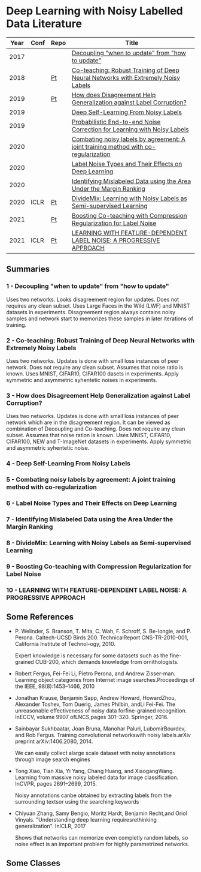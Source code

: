 # Deep Learning with Noisy Labelled Data Literature

|Year|Conf|Repo|Title|
|----|----|----|-----|
|2017|||[Decoupling "when to update" from "how to update"](https://arxiv.org/abs/1706.02613)|
|2018||[Pt](https://github.com/bhanML/Co-teaching)|[Co-teaching: Robust Training of Deep Neural Networks with Extremely Noisy Labels](https://arxiv.org/abs/1804.06872)|
|2019||[Pt](https://github.com/xingruiyu/coteaching_plus)|[How does Disagreement Help Generalization against Label Corruption?](https://arxiv.org/abs/1901.04215)|
|2019|||[Deep Self-Learning From Noisy Labels](https://arxiv.org/abs/1908.02160)|
|2019|||[Probabilistic End-to-end Noise Correction for Learning with Noisy Labels](https://arxiv.org/abs/1903.07788)|
|2020|||[Combating noisy labels by agreement: A joint training method with co-regularization](https://arxiv.org/abs/2003.02752)|
|2020|||[Label Noise Types and Their Effects on Deep Learning](https://arxiv.org/abs/2003.10471)|
|2020|||[Identifying Mislabeled Data using the Area Under the Margin Ranking](https://arxiv.org/abs/2001.10528)|
|2020|ICLR|[Pt](https://github.com/LiJunnan1992/DivideMix)|[DivideMix: Learning with Noisy Labels as Semi-supervised Learning](https://arxiv.org/abs/2002.07394)|
|2021||[Pt](https://github.com/yingyichen-cyy/Nested-Co-teaching)|[Boosting Co-teaching with Compression Regularization for Label Noise](https://arxiv.org/abs/2104.13766)|
|2021|ICLR|[Pt](https://github.com/pxiangwu/PLC)|[LEARNING WITH FEATURE-DEPENDENT LABEL NOISE: A PROGRESSIVE APPROACH](https://arxiv.org/abs/2103.07756)|


## Summaries

### 1 - Decoupling "when to update" from "how to update"
Uses two networks. Looks disagreement region for updates. Does not requires any clean subset. Uses Large Faces in the Wild (LWF) and MNIST datasets in experiments.
Disagreement region always contains noisy samples and network start to memorizes these samples in later iterations of training.

### 2 - Co-teaching: Robust Training of Deep Neural Networks with Extremely Noisy Labels
Uses two networks. Updates is done with small loss instances of peer network. Does not require any clean subset. Assumes that noise ratio is known. Uses MNIST, CIFAR10, CIFAR100 dasets in experiments. Apply symmetric and asymmetric syhentetic noises in experiments.

### 3 - How does Disagreement Help Generalization against Label Corruption?
Uses two networks. Updates is done with small loss instances of peer network which are in the disagreement region. It can be viewed as combination of Decoupling and Co-teaching. Does not require any clean subset. Assumes that noise ration is known. Uses MNIST, CIFAR10, CIFAR100, NEW and T-ImageNet datasets in experiments. Apply symmetric and asymmetric syhentetic noise.

### 4 - Deep Self-Learning From Noisy Labels

### 5 - Combating noisy labels by agreement: A joint training method with co-regularization

### 6 - Label Noise Types and Their Effects on Deep Learning

### 7 - Identifying Mislabeled Data using the Area Under the Margin Ranking

### 8 - DivideMix: Learning with Noisy Labels as Semi-supervised Learning

### 9 - Boosting Co-teaching with Compression Regularization for Label Noise

### 10 - LEARNING WITH FEATURE-DEPENDENT LABEL NOISE: A PROGRESSIVE APPROACH

## Some References

- P. Welinder, S. Branson, T. Mita, C. Wah, F. Schroff, S. Be-longie, and P. Perona. Caltech-UCSD Birds 200. TechnicalReport CNS-TR-2010-001, California Institute of Technol-ogy, 2010.

    Expert knowledge is necessary for some datasets such as the fine-grained CUB-200, which demands knowledge from ornithologists.


- Robert Fergus, Fei-Fei Li, Pietro Perona, and Andrew Zisser-man. Learning object categories from Internet image searches.Proceedings of the IEEE, 98(8):1453–1466, 2010
- Jonathan Krause, Benjamin Sapp, Andrew Howard, HowardZhou, Alexander Toshev, Tom Duerig, James Philbin, andLi Fei-Fei. The unreasonable effectiveness of noisy data forfine-grained recognition.  InECCV, volume 9907 ofLNCS,pages 301–320. Springer, 2016.
- Sainbayar Sukhbaatar, Joan Bruna, Manohar Paluri, LubomirBourdev, and Rob Fergus. Training convolutional networkswith noisy labels.arXiv preprint arXiv:1406.2080, 2014.
    
    We can easily collect alarge scale dataset with noisy annotations through image search engines


- Tong Xiao, Tian Xia, Yi Yang, Chang Huang, and XiaogangWang. Learning from massive noisy labeled data for image classification. InCVPR, pages 2691–2699, 2015.
    
    Noisy annotations canbe obtained by extracting labels from the surrounding textsor using the searching keywords


- Chiyuan Zhang, Samy Bengio, Moritz Hardt, Benjamin Recht,and Oriol Vinyals. "Understanding deep learning requiresrethinking generalization". InICLR, 2017
    
    Shows that networks can memorize even completly random labels, so noise effect is an important problem for highly parametrized networks.

## Some Classes




